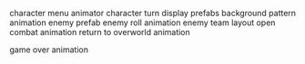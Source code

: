 character menu animator 
character turn display prefabs
background pattern animation
enemy prefab
enemy roll animation
enemy team layout
open combat animation
return to overworld animation

game over animation


